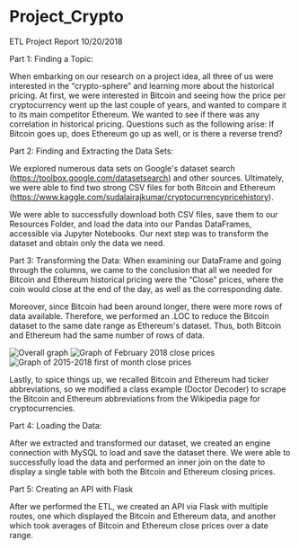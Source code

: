 # Project_Crypto

ETL Project Report 10/20/2018
 
Part 1: Finding a Topic:
 
When embarking on our research on a project idea, all three of us were interested in the “crypto-sphere” and learning more about the historical pricing. At first, we were interested in Bitcoin and seeing how the price per cryptocurrency went up the last couple of years, and wanted to compare it to its main competitor Ethereum. We wanted to see if there was any correlation in historical pricing. Questions such as the following arise: If Bitcoin goes up, does Ethereum go up as well, or is there a reverse trend?
 
Part 2: Finding and Extracting the Data Sets:
 
We explored numerous data sets on Google's dataset search (https://toolbox.google.com/datasetsearch) and other sources. Ultimately, we were able to find two strong CSV files for both Bitcoin and Ethereum (https://www.kaggle.com/sudalairajkumar/cryptocurrencypricehistory).

We were able to successfully download both CSV files, save them to our Resources Folder, and load the data into our Pandas DataFrames, accessible via Jupyter Notebooks. Our next step was to transform the dataset and obtain only the data we need.
 
Part 3: Transforming the Data:
When examining our DataFrame and going through the columns, we came to the conclusion that all we needed for Bitcoin and Ethereum historical pricing were the “Close” prices, where the coin would close at the end of the day, as well as the corresponding date.
 
Moreover, since Bitcoin had been around longer, there were more rows of data available. Therefore, we performed an .LOC to reduce the Bitcoin dataset to the same date range as Ethereum's dataset. Thus, both Bitcoin and Ethereum had the same number of rows of data.

![Overall graph](Final+Folder/Images/Overall.png)
![Graph of February 2018 close prices](Final+Folder/Images/Feb2018.png)
![Graph of 2015-2018 first of month close prices](Final+Folder/Images/FOM.png)

Lastly, to spice things up, we recalled Bitcoin and Ethereum had ticker abbreviations, so we modified a class example (Doctor Decoder) to scrape the Bitcoin and Ethereum abbreviations from the Wikipedia page for cryptocurrencies.
 
Part 4: Loading the Data:
 
After we extracted and transformed our dataset, we created an engine connection with MySQL to load and save the dataset there. We were able to successfully load the data and performed an inner join on the date to display a single table with both the Bitcoin and Ethereum closing prices.
 
Part 5: Creating an API with Flask

After we performed the ETL, we created an API via Flask with multiple routes, one which displayed the Bitcoin and Ethereum data, and another which took averages of Bitcoin and Ethereum close prices over a date range.
